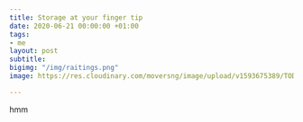 ```yaml
---
title: Storage at your finger tip
date: 2020-06-21 00:00:00 +01:00
tags:
- me
layout: post
subtitle: 
bigimg: "/img/raitings.png"
image: https://res.cloudinary.com/moversng/image/upload/v1593675389/TODO%20STORAGE/ogbanner1_xl2rsb.png

---
```


hmm





